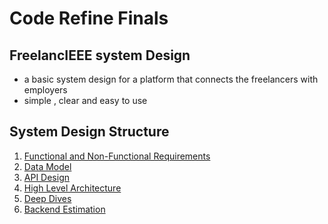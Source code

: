 # Code Refine Finals 

## FreelancIEEE system Design
- a basic system design for a platform that connects the freelancers with employers
- simple , clear and easy to use

## System Design Structure
1. [Functional and Non-Functional Requirements](https://github.com/TrueBadr/IEEE-Code-Refine---Finals-V1.0/blob/main/requirments.excalidraw)
2. [Data Model ](https://github.com/TrueBadr/IEEE-Code-Refine---Finals-V1.0/blob/main/data_model.excalidraw)
3. [API Design]()
4. [High Level Architecture]()
5. [Deep Dives](https://github.com/TrueBadr/IEEE-Code-Refine---Finals-V1.0/blob/main/Deep%20Dives.md)
6. [Backend Estimation](https://github.com/TrueBadr/IEEE-Code-Refine---Finals-V1.0/blob/main/Backend%20Estimation.md)
